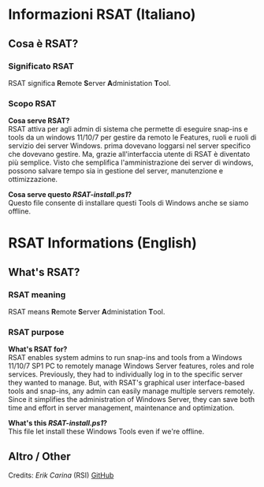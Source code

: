 # Informazioni RSAT (Italiano)


## Cosa è RSAT?

### Significato RSAT

RSAT significa **R**emote **S**erver **A**dministation **T**ool.

### Scopo RSAT

**Cosa serve RSAT?**  
RSAT attiva per agli admin di sistema che permette di eseguire snap-ins e tools da un windows 11/10/7 per gestire da remoto le Features, ruoli e ruoli di servizio dei server Windows.
prima dovevano loggarsi nel server specifico che dovevano gestire. Ma, grazie all'interfaccia utente di RSAT è diventato più semplice. 
Visto che semplifica l'amministrazione dei server di windows, possono salvare tempo sia in gestione del server, manutenzione e ottimizzazione.

**Cosa serve questo *RSAT-install.ps1*?**  
Questo file consente di installare questi Tools di Windows anche se siamo offline.


# RSAT Informations (English)


## What's RSAT?

### RSAT meaning

RSAT means **R**emote **S**erver **A**dministation **T**ool.

### RSAT purpose

**What's RSAT for?**  
RSAT enables system admins to run snap-ins and tools from a Windows 11/10/7 SP1 PC to remotely manage Windows Server features, roles and
role services. Previously, they had to individually log in to the specific server they wanted to manage. But, with RSAT's graphical user
interface-based tools and snap-ins, any admin can easily manage multiple servers remotely. Since it simplifies the administration of Windows
Server, they can save both time and effort in server management, maintenance and optimization.

**What's this *RSAT-install.ps1*?**  
This file let install these Windows Tools even if we're offline.


## Altro / Other 

Credits: *Erik Carina* (RSI)
[GitHub](https://github.com/Ek6pr0/RSAT_Offline_11)
